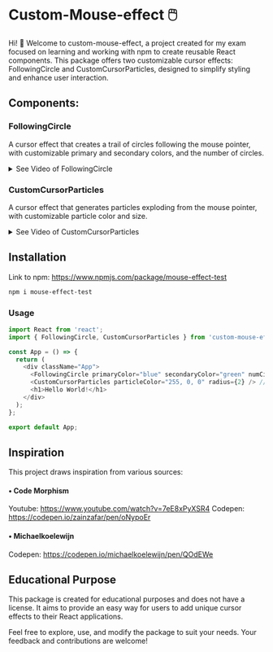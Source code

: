 # Custom-Mouse-effect 🖱️
Hi! 👋
Welcome to custom-mouse-effect, a project created for my exam focused on learning and working with npm to create reusable React components. This package offers two customizable cursor effects: FollowingCircle and CustomCursorParticles, designed to simplify styling and enhance user interaction.

## Components:

### FollowingCircle
A cursor effect that creates a trail of circles following the mouse pointer, with customizable primary and secondary colors, and the number of circles.

<details closed>
  <summary>See Video of FollowingCircle</summary>
  
</details>

### CustomCursorParticles
A cursor effect that generates particles exploding from the mouse pointer, with customizable particle color and size.

<details closed>
  <summary>See Video of CustomCursorParticles</summary>
  
</details>


## Installation

Link to npm: https://www.npmjs.com/package/mouse-effect-test
```bash
npm i mouse-effect-test
```
### Usage
```js
import React from 'react';
import { FollowingCircle, CustomCursorParticles } from 'custom-mouse-effect'; // Remember to import the package

const App = () => {
  return (
    <div className="App">
      <FollowingCircle primaryColor="blue" secondaryColor="green" numCircles={15} /> // Properties that you can change, out of your taste.
      <CustomCursorParticles particleColor="255, 0, 0" radius={2} /> // Properties that you can change, out of your taste.
      <h1>Hello World!</h1>
    </div>
  );
};

export default App;
```

## Inspiration

This project draws inspiration from various sources:

#### • Code Morphism
Youtube: https://www.youtube.com/watch?v=7eE8xPyXSR4
Codepen: https://codepen.io/zainzafar/pen/oNypoEr

#### • Michaelkoelewijn
Codepen: https://codepen.io/michaelkoelewijn/pen/QOdEWe

## Educational Purpose
This package is created for educational purposes and does not have a license. It aims to provide an easy way for users to add unique cursor effects to their React applications.

Feel free to explore, use, and modify the package to suit your needs. Your feedback and contributions are welcome!
